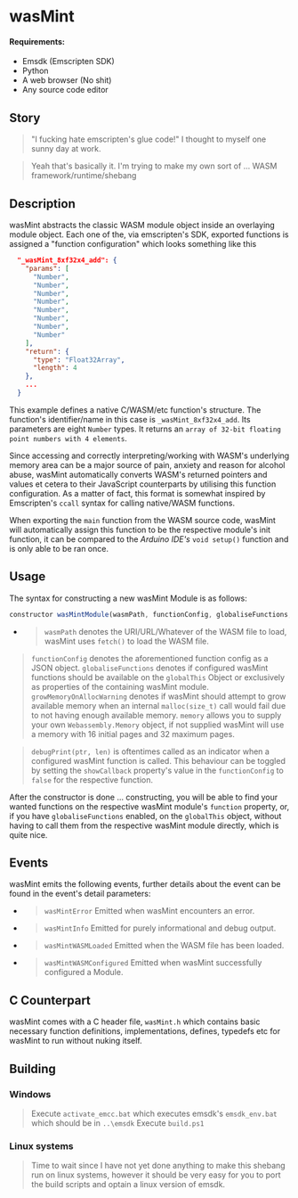 # wasMint

#### Requirements:

- Emsdk (Emscripten SDK)
- Python
- A web browser (No shit)
- Any source code editor

## Story

> "I fucking hate emscripten's glue code!" I thought to myself one sunny day at work.

> Yeah that's basically it. I'm trying to make my own sort of ... WASM framework/runtime/shebang

## Description

wasMint abstracts the classic WASM module object inside an overlaying module object.
Each one of the, via emscripten's SDK, exported functions is assigned a "function configuration" which looks something like this

```json
  "_wasMint_8xf32x4_add": {
    "params": [
      "Number",
      "Number",
      "Number",
      "Number",
      "Number",
      "Number",
      "Number",
      "Number"
    ],
    "return": {
      "type": "Float32Array",
      "length": 4
    },
    ...
  }
```

This example defines a native C/WASM/etc function's structure.
The function's identifier/name in this case is `_wasMint_8xf32x4_add`.
Its parameters are eight `Number` types.
It returns an `array of 32-bit floating point numbers with 4 elements`.

Since accessing and correctly interpreting/working with WASM's underlying memory area can be a major source of pain, anxiety and reason for alcohol abuse, wasMint automatically converts WASM's returned pointers and values et cetera to their JavaScript counterparts by utilising this function configuration.
As a matter of fact, this format is somewhat inspired by Emscripten's `ccall` syntax for calling native/WASM functions.

When exporting the `main` function from the WASM source code, wasMint will automatically assign this function to be the respective module's init function, it can be compared to the _Arduino IDE's_ `void setup()` function and is only able to be ran once.

## Usage

The syntax for constructing a new wasMint Module is as follows:
 ```javascript
constructor wasMintModule(wasmPath, functionConfig, globaliseFunctions, growMemoryOnAllocWarning, memory?, debugPrint?);
```
- > `wasmPath` denotes the URI/URL/Whatever of the WASM file to load, wasMint uses `fetch()` to load the WASM file.
> `functionConfig` denotes the aforementioned function config as a JSON object.
> `globaliseFunctions` denotes if configured wasMint functions should be available on the `globalThis` Object or exclusively as properties of the containing wasMint module.
> `growMemoryOnAllocWarning` denotes if wasMint should attempt to grow available memory when an internal `malloc(size_t)` call would fail due to not having enough available memory.
> `memory` allows you to supply your own `Webassembly.Memory` object, if not supplied wasMint will use a memory with 16 initial pages and 32 maximum pages.

> `debugPrint(ptr, len)` is oftentimes called as an indicator when a configured wasMint function is called. This behaviour can be toggled by setting the `showCallback` property's value in the `functionConfig` to `false` for the respective function.

After the constructor is done ... constructing, you will be able to find your wanted functions on the respective wasMint module's `function` property, or, if you have `globaliseFunctions` enabled, on the `globalThis` object, without having to call them from the respective wasMint module directly, which is quite nice.

## Events
wasMint emits the following events, further details about the event can be found in the event's detail parameters:
- > `wasMintError` Emitted when wasMint encounters an error.
- > `wasMintInfo` Emitted for purely informational and debug output.
- > `wasMintWASMLoaded` Emitted when the WASM file has been loaded.
- > `wasMintWASMConfigured` Emitted when wasMint successfully configured a Module.

## C Counterpart
wasMint comes with a C header file, `wasMint.h` which contains basic necessary function definitions, implementations, defines, typedefs etc for wasMint to run without nuking itself.

## Building
### Windows
> Execute `activate_emcc.bat` which executes emsdk's `emsdk_env.bat` which should be in `..\emsdk`
> Execute `build.ps1`

### Linux systems
> Time to wait since I have not yet done anything to make this shebang run on linux systems, however it should be very easy for you to port the build scripts and optain a linux version of emsdk.